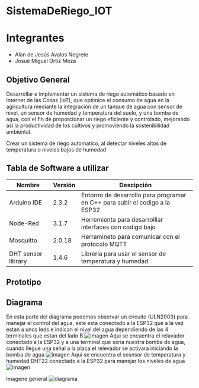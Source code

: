 # SistemaDeRiego_IOT

# Integrantes
- Alan de Jesús Avalos Negrete
- Josué Miguel Ortiz Meza

## Objetivo General

Desarrollar e implementar un sistema de riego automático basado en Internet de las Cosas (IoT), que optimice el consumo de agua en la agricultura mediante la integración de un tanque de agua con sensor de nivel, un sensor de humedad y temperatura del suelo, y una bomba de agua, con el fin de proporcionar un riego eficiente y controlado, mejorando así la productividad de los cultivos y promoviendo la sostenibilidad ambiental.

Crear un sistema de riego automatico, al detectar niveles altos de temperatura o niveles bajos de humedad

## Tabla de Software a utilizar

|Nombre|Versión|Descipción|
|-|-|-|
|Arduino IDE|2.3.2|Entorno de desarrollo para programar en C++ para subir el codigo a la ESP32|
|Node-Red|3.1.7|Herremienta para desarrolllar interfaces con codigo bajo|
|Mosquitto|2.0.18|Herramineto para comunicar con el protocolo MQTT|
|DHT sensor library|1.4.6|Libreria para usar el sensor de temperatura y humedad|

## Prototipo

## Diagrama

En esta parte del diagrama podemos observar un circuito (ULN2003) para manejar el control del agua, este esta conectado a la ESP32 que a la vez estan a unos leds e indican el nivel del agua dependiendo de las 4 terminales que estan del lado B
![imagen](https://github.com/JosueMiguelOM/SistemaDeRiego_IOT/assets/109251541/e77fdc82-606f-4e8d-8030-982261029cf8)
Aqui se encuentra el relavador conectado a la ESP32 y a una terminal que seria nuestra bomba de agua, cuando llegue una señal a la placa el relevador se activara iniciando la bomba de agua
![imagen](https://github.com/JosueMiguelOM/SistemaDeRiego_IOT/assets/109251541/5544bbb5-226d-4a3a-9d4a-5d20a496a4c6)
Aqui se encuentra el sesnsor de temperatura y humedad DHT22 conectado a la ESP32 para manejar los niveles de agua
![imagen](https://github.com/JosueMiguelOM/SistemaDeRiego_IOT/assets/109251541/ef49459c-620a-4146-8afc-c32a8788801f)

Imagene general
![diagrama](https://github.com/JosueMiguelOM/SistemaDeRiego_IOT/assets/109251541/07bd8d5c-6b36-432c-90ac-569f110289e6)

